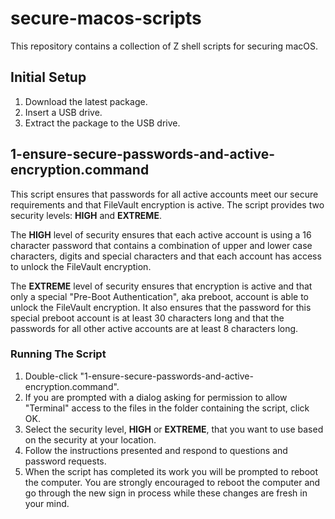 # secure-macos-scripts
This repository contains a collection of Z shell scripts for securing macOS.

## Initial Setup
1. Download the latest package.
2. Insert a USB drive.
3. Extract the package to the USB drive.

## 1-ensure-secure-passwords-and-active-encryption.command

This script ensures that passwords for all active accounts meet our secure requirements and that FileVault encryption is active. The script provides two security levels: **HIGH** and **EXTREME**.

The **HIGH** level of security ensures that each active account is using a 16 character password that contains a combination of upper and lower case characters, digits and special characters and that each account has access to unlock the FileVault encryption.

The **EXTREME** level of security ensures that encryption is active and that only a special "Pre-Boot Authentication", aka preboot, account is able to unlock the FileVault encryption.  It also ensures that the password for this special preboot account is at least 30 characters long and that the passwords for all other active accounts are at least 8 characters long.

### Running The Script

1. Double-click "1-ensure-secure-passwords-and-active-encryption.command".
2. If you are prompted with a dialog asking for permission to allow "Terminal" access to the files in the folder containing the script, click OK.
3. Select the security level, **HIGH** or **EXTREME**, that you want to use based on the security at your location.
4. Follow the instructions presented and respond to questions and password requests.
5. When the script has completed its work you will be prompted to reboot the computer. You are strongly encouraged to reboot the computer and go through the new sign in process while these changes are fresh in your mind.
